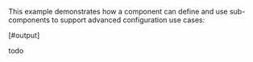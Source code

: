This example demonstrates how a component can define and use sub-components to support advanced configuration use cases:

[#output]

todo